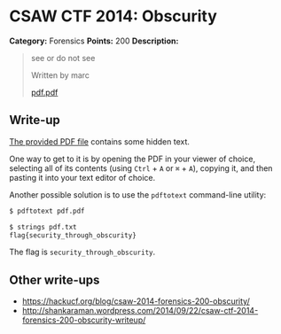 # CSAW CTF 2014: Obscurity

**Category:** Forensics
**Points:** 200
**Description:**

> see or do not see
>
> Written by marc
>
> [pdf.pdf](pdf.pdf)

## Write-up

[The provided PDF file](pdf.pdf) contains some hidden text.

One way to get to it is by opening the PDF in your viewer of choice, selecting all of its contents (using `Ctrl` + `A` or `⌘` + `A`), copying it, and then pasting it into your text editor of choice.

Another possible solution is to use the `pdftotext` command-line utility:

```bash
$ pdftotext pdf.pdf

$ strings pdf.txt
flag{security_through_obscurity}
```

The flag is `security_through_obscurity`.

## Other write-ups

* <https://hackucf.org/blog/csaw-2014-forensics-200-obscurity/>
* <http://shankaraman.wordpress.com/2014/09/22/csaw-ctf-2014-forensics-200-obscurity-writeup/>
